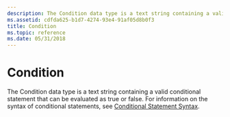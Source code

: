 ```yaml
---
description: The Condition data type is a text string containing a valid conditional statement that can be evaluated as true or false. For information on the syntax of conditional statements, see Conditional Statement Syntax.
ms.assetid: cdfda625-b1d7-4274-93e4-91af05d8b0f3
title: Condition
ms.topic: reference
ms.date: 05/31/2018
---
```


# Condition

The Condition data type is a text string containing a valid conditional statement that can be evaluated as true or false. For information on the syntax of conditional statements, see [Conditional Statement Syntax](conditional-statement-syntax.md).

 

 



